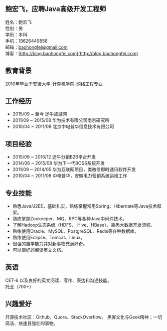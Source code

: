 ## 鲍宏飞，应聘Java高级开发工程师
姓名：鲍宏飞  
性别：男  
学历：本科  
手机：18626449858  
邮箱：baohongfei@gmail.com  
博客：[http://blog.baohongfei.com](http://blog.baohongfei.com)  
## 教育背景
2010年毕业于安徽大学-计算机学院-网络工程专业  
## 工作经历
- 2015/09 \~ 至今 途牛旅游网  
- 2011/09 \~ 2015/08 华为技术有限公司南京研究所
- 2010/04 \~ 2011/08 北京中电普华信息技术有限公司  
## 项目经验
- 2015/09 \~ 2016/12 途牛分销B2B平台开发  
- 2014/06 \~ 2015/08 华为下一代BOSS系统开发  
- 2011/09 \~ 2014/05 华为互联网项目，类微信即时通讯软件开发  
- 2010/04 \~ 2011/08 中电普华，安徽电力营销系统运维工作  
## 专业技能
- 熟悉Java/J2EE，基础扎实，熟练掌握常用Spring、Hibernate等Java技术框架。
- 熟练掌握Zookeeper、MQ、RPC等各种Java中间件技术。
- 了解Hadoop生态系统（HDFS、 Hive、HBase），熟悉大数据开发流程。  
- 熟练使用Oracle、MySQL、PostgreSQL、Redis等各种数据库。
- 熟练使用Eclipse、Tomcat、Linux。
- 很强的自学能力并对新事物充满好奇。  
- 可以很好的阅读英文文档。  
## 英语
CET-6 以及良好的英文阅读、写作、表达和沟通技能。  
托业（700+）
## 兴趣爱好
开源技术社区：Github、Quora、StackOverflow。
黑客文化与Geek精神；一切简洁、快速且强壮的事物。
